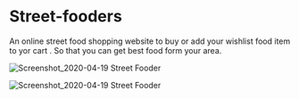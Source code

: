 # Street-fooders
An online street food shopping website to buy or add your wishlist food item to yor cart . So that you can get best food form your area.

![Screenshot_2020-04-19 Street Fooder](https://user-images.githubusercontent.com/43933347/79690791-e0a84800-8279-11ea-9990-2de01df2201d.jpg)

![Screenshot_2020-04-19 Street Fooder](https://user-images.githubusercontent.com/43933347/79690783-d0906880-8279-11ea-8937-10ef332c27d6.png)

